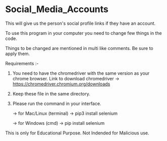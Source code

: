 # Social_Media_Accounts


This will give us the person's social profile links if they have an account.


To use this program in your computer you need to change few things in the code.

Things to be changed are mentioned in multi like comments. Be sure to apply them.

Requirements :-

1. You need to have the chromedriver with the same version as your chrome browser. Link to download chromedriver -> https://chromedriver.chromium.org/downloads

2. Keep these file in the same directory.

3. Please run the command in your interface. 

   -> for Mac/Linux (terminal) -> pip3 install selenium

   -> for Windows (cmd) -> pip install selenium


This is only for Educational Purpose. Not Indended for Malicious use.
